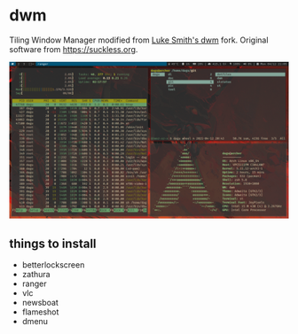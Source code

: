 # dwm
Tiling Window Manager modified from [Luke Smith's dwm](https://github.com/LukeSmithxyz/dwm) fork. Original software from https://suckless.org.

![screenshot of dwm desktop](https://raw.githubusercontent.com/itsDagu/dwm/master/images/comfy_linux.png)

## things to install
+ betterlockscreen
+ zathura
+ ranger
+ vlc
+ newsboat
+ flameshot
+ dmenu
